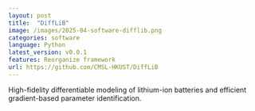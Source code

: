 ```yaml
---
layout: post
title:  "DiffLiB"
image: /images/2025-04-software-difflib.png
categories: software
language: Python
latest_version: v0.0.1
features: Reorganize framework
url: https://github.com/CMSL-HKUST/DiffLiB
---
```

High-fidelity differentiable modeling of lithium-ion batteries and efficient gradient-based parameter identification.